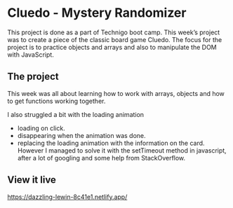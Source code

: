 # Cluedo - Mystery Randomizer
This project is done as a part of Technigo boot camp. This week’s project was to create a piece of the classic board game Cluedo.
The focus for the project is to practice objects and arrays and also to manipulate the DOM with JavaScript.

## The project

This week was all about learning how to work with arrays, objects and how to get functions working together. 

I also struggled a bit with the loading animation 
- loading on click.
- disappearing when the animation was done.
- replacing the loading animation with the information on the card.
However I managed to solve it with the setTimeout method in javascript, after a lot of googling and some help from StackOverflow.

## View it live
https://dazzling-lewin-8c41e1.netlify.app/

